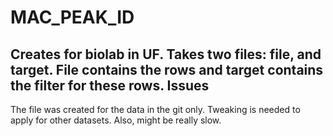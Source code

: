 MAC_PEAK_ID
======
Creates for biolab in UF. Takes two files: file, and target. File contains the rows and target contains the filter for these rows.
Issues
------
The file was created for the data in the git only. Tweaking is needed to apply for other datasets. Also, might be really slow.